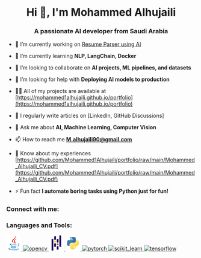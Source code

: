 <h1 align="center">Hi 👋, I'm Mohammed Alhujaili</h1>
<h3 align="center">A passionate AI developer from Saudi Arabia</h3>

- 🔭 I’m currently working on [Resume Parser using AI](https://colab.research.google.com/drive/1CLde-_xnY_LXGLYgEVmiUkbsNR_6Abuf)

- 🌱 I’m currently learning **NLP, LangChain, Docker**

- 👯 I’m looking to collaborate on **AI projects, ML pipelines, and datasets**

- 🤝 I’m looking for help with **Deploying AI models to production**

- 👨‍💻 All of my projects are available at [https://mohammed1alhujaili.github.io/portfolio](https://mohammed1alhujaili.github.io/portfolio)

- 📝 I regularly write articles on [LinkedIn, GitHub Discussions]

- 💬 Ask me about **AI, Machine Learning, Computer Vision**

- 📫 How to reach me **M.alhujaili90@gmail.com**

- 📄 Know about my experiences [https://github.com/Mohammed1Alhujaili/portfolio/raw/main/Mohammed_Alhujaili_CV.pdf](https://github.com/Mohammed1Alhujaili/portfolio/raw/main/Mohammed_Alhujaili_CV.pdf)

- ⚡ Fun fact **I automate boring tasks using Python just for fun!**

<h3 align="left">Connect with me:</h3>
<p align="left">
</p>

<h3 align="left">Languages and Tools:</h3>
<p align="left"> <a href="https://www.java.com" target="_blank" rel="noreferrer"> <img src="https://raw.githubusercontent.com/devicons/devicon/master/icons/java/java-original.svg" alt="java" width="40" height="40"/> </a> <a href="https://opencv.org/" target="_blank" rel="noreferrer"> <img src="https://www.vectorlogo.zone/logos/opencv/opencv-icon.svg" alt="opencv" width="40" height="40"/> </a> <a href="https://pandas.pydata.org/" target="_blank" rel="noreferrer"> <img src="https://raw.githubusercontent.com/devicons/devicon/2ae2a900d2f041da66e950e4d48052658d850630/icons/pandas/pandas-original.svg" alt="pandas" width="40" height="40"/> </a> <a href="https://www.python.org" target="_blank" rel="noreferrer"> <img src="https://raw.githubusercontent.com/devicons/devicon/master/icons/python/python-original.svg" alt="python" width="40" height="40"/> </a> <a href="https://pytorch.org/" target="_blank" rel="noreferrer"> <img src="https://www.vectorlogo.zone/logos/pytorch/pytorch-icon.svg" alt="pytorch" width="40" height="40"/> </a> <a href="https://scikit-learn.org/" target="_blank" rel="noreferrer"> <img src="https://upload.wikimedia.org/wikipedia/commons/0/05/Scikit_learn_logo_small.svg" alt="scikit_learn" width="40" height="40"/> </a> <a href="https://www.tensorflow.org" target="_blank" rel="noreferrer"> <img src="https://www.vectorlogo.zone/logos/tensorflow/tensorflow-icon.svg" alt="tensorflow" width="40" height="40"/> </a> </p>

